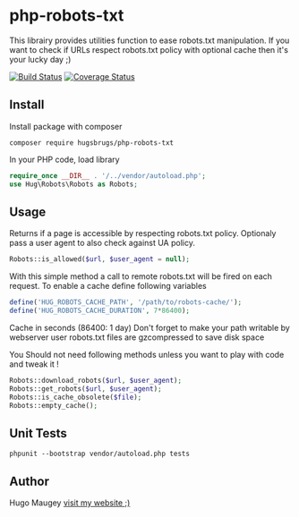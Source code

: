 # php-robots-txt

This librairy provides utilities function to ease robots.txt manipulation. If you want to check if URLs respect robots.txt policy with optional cache then it's your lucky day ;)

[![Build Status](https://travis-ci.org/hugsbrugs/php-robots-txt.svg?branch=master)](https://travis-ci.org/hugsbrugs/php-robots-txt)
[![Coverage Status](https://coveralls.io/repos/github/hugsbrugs/php-robots-txt/badge.svg?branch=master)](https://coveralls.io/github/hugsbrugs/php-robots-txt?branch=master)

## Install

Install package with composer
```
composer require hugsbrugs/php-robots-txt
```

In your PHP code, load library
```php
require_once __DIR__ . '/../vendor/autoload.php';
use Hug\Robots\Robots as Robots;
```

## Usage

Returns if a page is accessible by respecting robots.txt policy. Optionaly pass a user agent to also check against UA policy.
```php
Robots::is_allowed($url, $user_agent = null);
```
With this simple method a call to remote robots.txt will be fired on each request. 
To enable a cache define following variables
```php
define('HUG_ROBOTS_CACHE_PATH', '/path/to/robots-cache/');
define('HUG_ROBOTS_CACHE_DURATION', 7*86400);
```
Cache in seconds (86400: 1 day)
Don't forget to make your path writable by webserver user
robots.txt files are gzcompressed to save disk space

You Should not need following methods unless you want to play with code and tweak it !
```php
Robots::download_robots($url, $user_agent);
Robots::get_robots($url, $user_agent);
Robots::is_cache_obsolete($file);
Robots::empty_cache();
```

## Unit Tests

```
phpunit --bootstrap vendor/autoload.php tests
```

## Author

Hugo Maugey [visit my website ;)](https://hugo.maugey.fr)